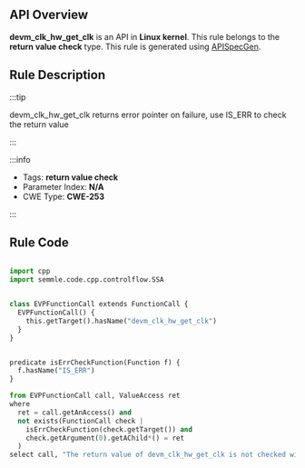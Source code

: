 ---
---


## API Overview
**devm_clk_hw_get_clk** is an API in **Linux kernel**. This rule belongs to the **return value check** type. This rule is generated using [APISpecGen](../../tools/APISpecGen).
## Rule Description

:::tip

devm_clk_hw_get_clk returns error pointer on failure, use IS_ERR to check the return value

:::

:::info

- Tags: **return value check**
- Parameter Index: **N/A**
- CWE Type: **CWE-253**

:::

## Rule Code
```python

import cpp
import semmle.code.cpp.controlflow.SSA


class EVPFunctionCall extends FunctionCall {
  EVPFunctionCall() {
    this.getTarget().hasName("devm_clk_hw_get_clk")
  }
}


predicate isErrCheckFunction(Function f) {
  f.hasName("IS_ERR") 
}

from EVPFunctionCall call, ValueAccess ret
where
  ret = call.getAnAccess() and
  not exists(FunctionCall check |
    isErrCheckFunction(check.getTarget()) and
    check.getArgument(0).getAChild*() = ret
  )
select call, "The return value of devm_clk_hw_get_clk is not checked with IS_ERR."
    
```